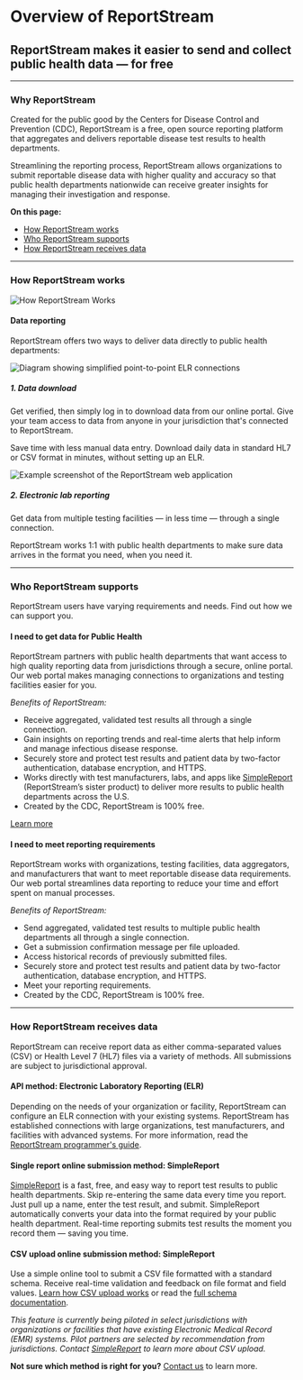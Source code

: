 # Overview of ReportStream

## ReportStream makes it easier to send and collect public health data — for free

---

### Why ReportStream

Created for the public good by the Centers for Disease Control and Prevention (CDC), ReportStream is a free, open source reporting platform that aggregates and delivers reportable disease test results to health departments.

Streamlining the reporting process, ReportStream allows organizations to submit reportable disease data with higher quality and accuracy so that public health departments nationwide can receive greater insights for managing their investigation and response.

<p><strong>On this page:</strong></p>
<ul>
<li><a href="#how-works" class="usa-link">How ReportStream works</a></li>
<li><a href="#who" class="usa-link">Who ReportStream supports</a></li>
<li><a href="#how" class="usa-link">How ReportStream receives data</a></li>
</ul>

---

<h3 id="how-works">How ReportStream works</h3>

![How ReportStream Works](/assets/reportstream-works.png)

#### Data reporting

ReportStream offers two ways to deliver data directly to public health departments:

<div class="grid-row grid-gap margin-bottom-4 "><div class="grid-col-12 margin-top-4 margin-bottom-2"><div class="grid-row grid-gap display-flex flex-row flex-align-top"><div class="tablet:grid-col-6"><img data-testid="image" src="/assets/report-stream-application.png" alt="Diagram showing simplified point-to-point ELR connections"></div><div class="tablet:grid-col-6 "><h5 data-testid="heading" class="font-sans-sm margin-top-0 padding-top-0 margin-bottom-1 ">1. Data download</h3><p data-testid="item-1" class="usa-prose">Get verified, then simply log in to download data from our online portal. Give your team access to data from anyone in your jurisdiction that's connected to ReportStream.</p><p data-testid="item-2" class="usa-prose">Save time with less manual data entry. Download daily data in standard HL7 or CSV format in minutes, without setting up an ELR.</p></div></div></div><div class="grid-col-12 margin-top-4 margin-bottom-2"><div class="grid-row grid-gap display-flex flex-row flex-align-top"><div class="tablet:grid-col-6"><img data-testid="image" src="/assets/rs-diagram.svg" alt="Example screenshot of the ReportStream web application"></div><div class="tablet:grid-col-6 "><h5 data-testid="heading" class="font-sans-sm margin-top-0 padding-top-0 margin-bottom-1 ">2. Electronic lab reporting</h3><p data-testid="item-1" class="usa-prose">Get data from multiple testing facilities — in less time —  through a single connection.</p><p data-testid="item-2" class="usa-prose">ReportStream works 1:1 with public health departments to make sure data arrives in the format you need, when you need it.</p></div></div></div></div>

---

<h3 id="who">Who ReportStream supports</h3>

ReportStream users have varying requirements and needs. Find out how we can support you.

#### I need to get data for Public Health

ReportStream partners with public health departments that want access to high quality reporting data from jurisdictions through a secure, online portal. Our web portal makes managing connections to organizations and testing facilities easier for you.

_Benefits of ReportStream:_

-   Receive aggregated, validated test results all through a single connection.
-   Gain insights on reporting trends and real-time alerts that help inform and manage infectious disease response.
-   Securely store and protect test results and patient data by two-factor authentication, database encryption, and HTTPS.
-   Works directly with test manufacturers, labs, and apps like [SimpleReport](https://www.simplereport.gov/) (ReportStream’s sister product) to deliver more results to public health departments across the U.S.
-   Created by the CDC, ReportStream is 100% free.

<a data-testid="email-link" href="/support/contact" class="usa-button">Learn more</a>

#### I need to meet reporting requirements

ReportStream works with organizations, testing facilities, data aggregators, and manufacturers that want to meet reportable disease data requirements. Our web portal streamlines data reporting to reduce your time and effort spent on manual processes.

_Benefits of ReportStream:_

-   Send aggregated, validated test results to multiple public health departments all through a single connection.
-   Get a submission confirmation message per file uploaded.
-   Access historical records of previously submitted files.
-   Securely store and protect test results and patient data by two-factor authentication, database encryption, and HTTPS.
-   Meet your reporting requirements.
-   Created by the CDC, ReportStream is 100% free.

---

<h3 id="how"> How ReportStream receives data </h3>

ReportStream can receive report data as either comma-separated values (CSV) or Health Level 7 (HL7) files via a variety of methods. All submissions are subject to jurisdictional approval.

#### API method: Electronic Laboratory Reporting (ELR)

Depending on the needs of your organization or facility, ReportStream can configure an ELR connection with your existing systems. ReportStream has established connections with large organizations, test manufacturers, and facilities with advanced systems. For more information, read the [ReportStream programmer's guide](https://reportstream.cdc.gov/resources/programmers-guide).

#### Single report online submission method: SimpleReport

[SimpleReport](https://www.simplereport.gov/) is a fast, free, and easy way to report test results to public health departments. Skip re-entering the same data every time you report. Just pull up a name, enter the test result, and submit. SimpleReport automatically converts your data into the format required by your public health department. Real-time reporting submits test results the moment you record them — saving you time.

#### CSV upload online submission method: SimpleReport

Use a simple online tool to submit a CSV file formatted with a standard schema. Receive real-time validation and feedback on file format and field values. [Learn how CSV upload works](https://reportstream.cdc.gov/resources/csv-upload-guide) or read the [full schema documentation](https://reportstream.cdc.gov/resources/csv-schema).

_This feature is currently being piloted in select jurisdictions with organizations or facilities that have existing Electronic Medical Record (EMR) systems. Pilot partners are selected by recommendation from jurisdictions. Contact [SimpleReport](https://www.simplereport.gov/) to learn more about CSV upload._

**Not sure which method is right for you?** [Contact us](https://reportstream.cdc.gov/support/contact) to learn more.
